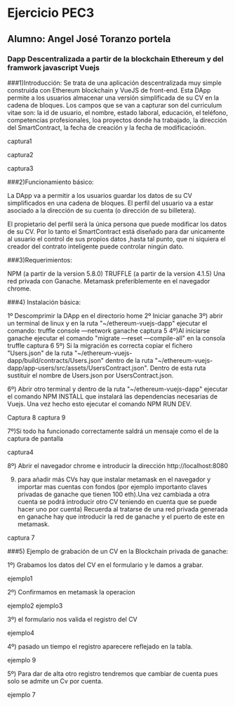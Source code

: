 # Ejercicio PEC3
## Alumno: Angel José Toranzo portela
### Dapp Descentralizada a partir de la blockchain Ethereum y del framwork javascript Vuejs

###1)Introducción:
Se trata de una aplicación descentralizada muy simple  construida con Ethereum blockchain y VueJS de front-end. Esta DApp permite a los usuarios almacenar una versión simplificada de su CV en la cadena de bloques. Los campos que se van a capturar son del curriculum vitae son: la id de usuario, el nombre, estado laboral, educación, el teléfono, competencias profesionales, loa proyectos donde ha trabajado, la dirección del SmartContract, la fecha de creación y la fecha de modificacioón.

captura1

captura2

captura3




###2)Funcionamiento básico:

La  DApp va a permitir a los usuarios guardar los datos de su CV simplificados en una cadena de bloques. El perfil del usuario va a estar asociado a la dirección de su cuenta (o dirección de su billetera).

El propietario del perfil será la única persona que puede modificar los datos de su CV. Por lo tanto el SmartContract está diseñado para dar unicamente al usuario el control de sus propios datos ,hasta tal punto, que ni siquiera el creador del contrato inteligente puede controlar ningún dato.

###3)Requerimientos:

NPM (a partir de la version 5.8.0)
TRUFFLE (a partir de la version 4.1.5)
Una red privada con Ganache.
Metamask preferiblemente en el navegador chrome.

###4) Instalación básica:

1º Descomprimir la DApp en el directorio home
2º Iniciar ganache
3º) abrir un terminal de linux y en la ruta "~/ethereum-vuejs-dapp" ejecutar el comando: truffle console ––network ganache
captura 5
4º)Al iniciarse ganache ejecutar el comando "migrate ––reset ––compile-all" en la consola truffle
captura 6
5º) Si la migración es correcta copiar el fichero "Users.json" de la ruta "~/ethereum-vuejs-dapp/build/contracts/Users.json" dentro de la ruta "~/ethereum-vuejs-dapp/app-users/src/assets/UsersContract.json". Dentro de esta ruta sustituir el nombre de Users.json por UsersContract.json.

6º) Abrir otro terminal y dentro de la ruta "~/ethereum-vuejs-dapp" ejecutar el comando NPM INSTALL que instalará las dependencias necesarias de Vuejs. Una vez hecho esto  ejecutar el comando NPM RUN DEV.

Captura 8
captura 9

7º)Si todo ha funcionado correctamente saldrá un mensaje como el de la captura de pantalla

captura4

8º) Abrir el navegador chrome e introducir la dirección http://localhost:8080

9) para añadir más CVs hay que instalar metamask en el navegador y importar mas cuentas con fondos (por ejemplo importanto claves privadas de ganache que tienen 100 eth).Una vez cambiada a otra cuenta se podrá introducir otro CV teniendo en cuenta que se puede hacer uno por cuenta)
Recuerda al tratarse de una red privada generada en ganache hay que introducir la red de ganache y el puerto de este en metamask.

captura 7


###5) Ejemplo de grabación de un CV en la Blockchain privada de ganache:

1º) Grabamos los datos del CV en el formulario y le damos a grabar.

ejemplo1

2º) Confirmamos en metamask la operacion

ejemplo2
ejemplo3

3º) el formulario nos valida el registro del CV

ejemplo4

4º) pasado un tiempo el registro aparecere reflejado en la tabla.

ejemplo 9

5º) Para dar de alta otro registro tendremos que cambiar de cuenta pues solo se admite un Cv por cuenta.

ejemplo 7




